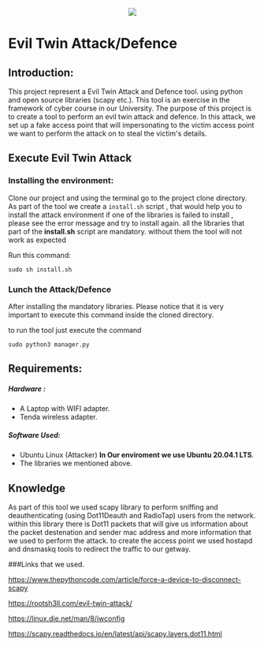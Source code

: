 <p align="center">
  <img src="https://user-images.githubusercontent.com/44754325/95581514-d48b8f00-0a41-11eb-8864-b0714a71f2c0.png">
</p>

# Evil Twin Attack/Defence
## Introduction:
This project represent a Evil Twin Attack and Defence tool. 
using python and open source libraries (scapy etc.).
This tool is an exercise in the framework of cyber course in our University.
The purpose of this project is to create a tool to perform an evil twin attack and defence.
In this attack, we set up a fake access point that will impersonating to the victim access point we want to perform the attack on
 to steal the victim's details.

## Execute Evil Twin Attack
### Installing the environment:
Clone our project and using the terminal go to the project clone directory.
As part of the tool we create a ```install.sh``` script , that would help you to install the attack environment
if one of the libraries is failed to install , please see the error message and try to install again. all the libraries that part of the **install.sh** script are mandatory. without them the tool will not work as expected

Run this command:

```sudo sh install.sh```

### Lunch the Attack/Defence

After installing the mandatory libraries. Please notice that it is very important to execute this command inside the cloned directory.

to run the tool just execute the command

```sudo python3 manager.py```

## Requirements:
##### Hardware :
* A Laptop with WIFI adapter.
* Tenda wireless adapter.

##### Software Used:
* Ubuntu Linux (Attacker) **In Our enviroment we use Ubuntu 20.04.1 LTS**.
* The libraries we mentioned above.

## Knowledge
As part of this tool we used scapy library to perform sniffing and deauthenticating (using Dot11Deauth and RadioTap) 
users from the network. within this library there is Dot11 packets that will give us information about the packet destenation and sender mac address and more information that we used to perform the attack.
to create the access point we used hostapd and dnsmaskq tools to redirect the traffic to our getway.

###Links that we used.
    
https://www.thepythoncode.com/article/force-a-device-to-disconnect-scapy

https://rootsh3ll.com/evil-twin-attack/

https://linux.die.net/man/8/iwconfig

https://scapy.readthedocs.io/en/latest/api/scapy.layers.dot11.html






